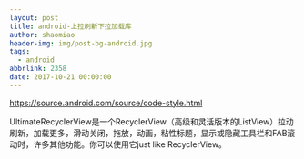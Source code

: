 ```yaml
---
layout: post
title: android-上拉刷新下拉加载库
author: shaomiao
header-img: img/post-bg-android.jpg
tags:
  - android
abbrlink: 2358
date: 2017-10-21 00:00:00
---
```

https://source.android.com/source/code-style.html

UltimateRecyclerView是一个RecyclerView（高级和灵活版本的ListView）拉动刷新，加载更多，滑动关闭，拖放，动画，粘性标题，显示或隐藏工具栏和FAB滚动时，许多其他功能。你可以使用它just like RecyclerView。
